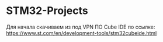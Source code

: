 # STM32-Projects
Для начала скачиваем из под VPN ПО Cube IDE по ссылке: https://www.st.com/en/development-tools/stm32cubeide.html
